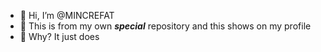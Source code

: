 - 👋 Hi, I’m @MINCREFAT
- 🔧 This is from my own ***special*** repository and this shows on my profile
- 🤨 Why? It just does
<!---
MINCREFAT/MINCREFAT is a ✨ special ✨ repository because its `README.md` (this file) appears on your GitHub profile.
You can click the Preview link to take a look at your changes.
--->

